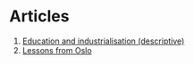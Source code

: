 # Articles
1. [Education and industrialisation (descriptive)](descriptives)
2. [Lessons from Oslo](oslo)
